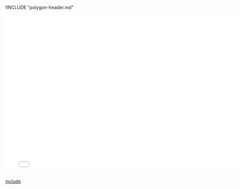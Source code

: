 !INCLUDE "polygon-header.md"

<iframe src="../../geometry-polygon.html" width="770" height="500" frameBorder="0" seamless="seamless">
</iframe>

[include](../../geometry-polygon.html)

